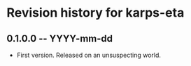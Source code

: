 # Revision history for karps-eta

## 0.1.0.0  -- YYYY-mm-dd

* First version. Released on an unsuspecting world.
